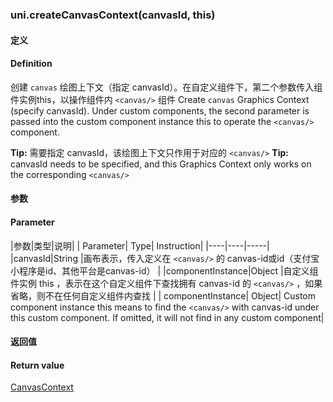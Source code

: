 ### uni.createCanvasContext(canvasId, this)

#### 定义
#### Definition

创建 ```canvas``` 绘图上下文（指定 canvasId）。在自定义组件下，第二个参数传入组件实例this，以操作组件内 ```<canvas/>``` 组件
Create `canvas` Graphics Context (specify canvasId). Under custom components, the second parameter is passed into the custom component instance this to operate the `<canvas/>` component.

**Tip:** 需要指定 canvasId，该绘图上下文只作用于对应的 `<canvas/>`
**Tip:** canvasId needs to be specified, and this Graphics Context only works on the corresponding `<canvas/>`

#### 参数
#### Parameter

|参数|类型|说明|
| Parameter| Type| Instruction|
|----|----|-----|
|canvasId|String	|画布表示，传入定义在 `<canvas/>` 的 canvas-id或id（支付宝小程序是id、其他平台是canvas-id）	|
|componentInstance|Object	|自定义组件实例 this ，表示在这个自定义组件下查找拥有 canvas-id 的 `<canvas/>` ，如果省略，则不在任何自定义组件内查找	|
| componentInstance| Object| Custom component instance this means to find the `<canvas/>` with canvas-id under this custom component. If omitted, it will not find in any custom component|

#### 返回值
#### Return value

[CanvasContext](/api/canvas/CanvasContext.md)